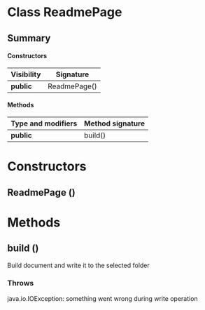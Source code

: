 Class ReadmePage
================
Summary
-------
#### Constructors
| Visibility | Signature    |
| ---------- | ------------ |
| **public** | ReadmePage() |
#### Methods
| Type and modifiers | Method signature |
| ------------------ | ---------------- |
| **public**         | build()          |

Constructors
============
ReadmePage ()
-------------


Methods
=======
build ()
--------
Build document and write it to the selected folder
### Throws
java.io.IOException: something went wrong during write operation


